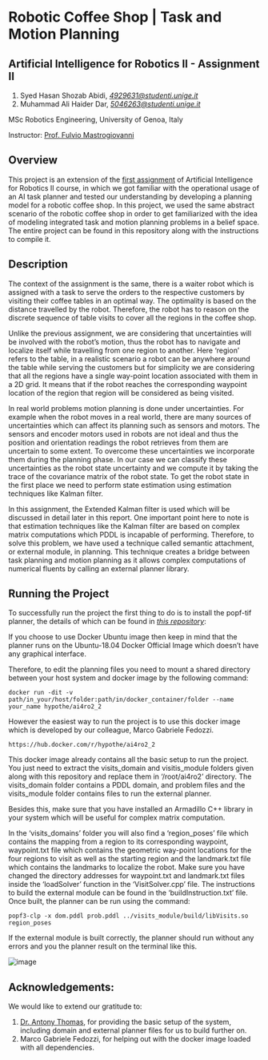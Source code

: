 # Robotic Coffee Shop | Task and Motion Planning

## Artificial Intelligence for Robotics II - Assignment II
1. Syed Hasan Shozab Abidi, _[4929631@studenti.unige.it](mailto:4929631@studenti.unige.it)_
2. Muhammad Ali Haider Dar, _[5046263@studenti.unige.it](mailto:5046263@studenti.unige.it)_

MSc Robotics Engineering, University of Genoa, Italy

Instructor: [Prof. Fulvio Mastrogiovanni](https://rubrica.unige.it/personale/UkNHWFhr)

## Overview

This project is an extension of the [first assignment](https://github.com/alihaidersays/ai4robotics-2-assignment-1) of Artificial Intelligence for Robotics II course, in which we got familiar with the operational usage of an AI task planner and tested our understanding by developing a planning model for a robotic coffee shop. In this project, we used the same abstract scenario of the robotic coffee shop in order to get familiarized with the idea of modeling integrated task and motion planning problems in a belief space. The entire project can be found in this repository along with the instructions to compile it.

## Description

The context of the assignment is the same, there is a waiter robot which is assigned with a task to serve the orders to the respective customers by visiting their coffee tables in an optimal way. The optimality is based on the distance travelled by the robot. Therefore, the robot has to reason on the discrete sequence of table visits to cover all the regions in the coffee shop. 

Unlike the previous assignment, we are considering that uncertainties will be involved with the robot’s motion, thus the robot has to navigate and localize itself while travelling from one region to another. Here ‘region’ refers to the table, in a realistic scenario a robot can be anywhere around the table while serving the customers but for simplicity we are considering that all the regions have a single way-point location associated with them in a 2D grid. It means that if the robot reaches the corresponding waypoint location of the region that region will be considered as being visited. 

In real world problems motion planning is done under uncertainties. For example when the robot moves in a real world, there are many sources of uncertainties which can affect its planning such as sensors and motors. The sensors and encoder motors used in robots are not ideal and thus the position and orientation readings the robot retrieves from them are uncertain to some extent. To overcome these uncertainties we incorporate them during the planning phase. In our case we can classify these uncertainties as the robot state uncertainty and we compute it by taking the trace of the covariance matrix of the robot state. To get the robot state in the first place we need to perform state estimation using estimation techniques like Kalman filter.

In this assignment, the Extended Kalman filter is used which will be discussed in detail later in this report. One important point here to note is that estimation techniques like the Kalman filter are based on complex matrix computations which PDDL is incapable of performing. Therefore, to solve this problem, we  have used a technique called semantic attachment, or external module, in planning. This technique creates a bridge between task planning and motion planning as it allows complex computations of numerical fluents by calling an external planner library.

## Running the Project

To successfully run the project the first thing to do is to install the popf-tif planner, the details of which can be found in _[this repository](https://github.com/popftif/popf-tif)_: 

If you choose to use Docker Ubuntu image then keep in mind that the planner runs on the Ubuntu-18.04 Docker Official Image which doesn’t have any graphical interface. 

Therefore, to edit the planning files you need to mount a shared directory between your host system and docker image by the following command:
```
docker run -dit -v path/in_your/host/folder:path/in/docker_container/folder --name your_name hypothe/ai4ro2_2
```

However the easiest way to run the project is to use this docker image which is developed by our colleague, Marco Gabriele Fedozzi.
```
https://hub.docker.com/r/hypothe/ai4ro2_2
```

This docker image already contains all the basic setup to run the project. You just need to extract the visits_domain and visitis_module folders given along with this repository and replace them in ‘/root/ai4ro2’ directory. The visits_domain folder contains a PDDL domain, and problem files and the visits_module folder contains files to run the external planner. 

Besides this, make sure that you have installed an Armadillo C++ library in your system which will be useful for complex matrix computation. 

In the ‘visits_domains’ folder you will also find a ‘region_poses’ file which contains the mapping from a region to its corresponding waypoint, waypoint.txt file which contains the geometric way-point locations for the four regions to visit as well as the starting region and the landmark.txt file which contains the landmarks to localize the robot. Make sure you have changed the directory addresses for waypoint.txt and landmark.txt files inside the ‘loadSolver’ function in the ‘VisitSolver.cpp’ file. The instructions to build the external module can be found in the ‘buildInstruction.txt’ file. Once built, the planner can be run using the command:
```
popf3-clp -x dom.pddl prob.pddl ../visits_module/build/libVisits.so region_poses
```

If the external module is built correctly, the planner should run without any errors and you the planner result on the terminal like this. 

![image](https://user-images.githubusercontent.com/61094879/130298228-e1e0d32a-8c56-4215-9ae9-1eff2e5adf00.png)

## Acknowledgements:

We would like to extend our gratitude to:
1. [Dr. Antony Thomas](https://www.researchgate.net/profile/Antony-Thomas-3), for providing the basic setup of the system, including domain and external planner files for us to build further on.
2. Marco Gabriele Fedozzi, for helping out with the docker image loaded with all dependencies.

